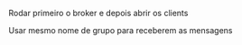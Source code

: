 Rodar primeiro o broker e depois abrir os clients

Usar mesmo nome de grupo para receberem as mensagens
